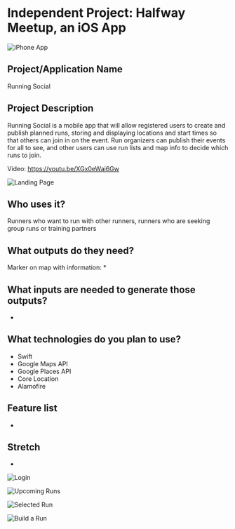 # Independent Project: Halfway Meetup, an iOS App

![iPhone App](http://localhost:3000/assets/images/logos-projects/HalfwayMeetupMockup.png)


## Project/Application Name
  Running Social

## Project Description
  Running Social is a mobile app that will allow registered users to create and publish planned runs, storing and displaying locations and start times so that others can join in on the event. Run organizers can publish their events for all to see, and other users can use run lists and map info to decide which runs to join.

  Video: https://youtu.be/XGx0eWai6Gw

  ![Landing Page](https://cloud.githubusercontent.com/assets/20194482/26029386/f9d5f966-37f0-11e7-988b-70eb3f0defbc.jpg)


## Who uses it?
  Runners who want to run with other runners, runners who are seeking group runs or training partners

## What outputs do they need?
Marker on map with information:
* 
## What inputs are needed to generate those outputs?
* 

## What technologies do you plan to use?
* Swift
* Google Maps API
* Google Places API
* Core Location
* Alamofire

## Feature list
* 

## Stretch
* 

![Login](https://cloud.githubusercontent.com/assets/20194482/26029387/f9d6ddd6-37f0-11e7-9459-2806fcd7b8e7.jpg)

![Upcoming Runs](https://cloud.githubusercontent.com/assets/20194482/26029388/f9db7e90-37f0-11e7-9543-709461ba2fea.jpg)

![Selected Run](https://cloud.githubusercontent.com/assets/20194482/26029390/f9df5236-37f0-11e7-953b-7c168fef74a2.jpg)

![Build a Run](https://cloud.githubusercontent.com/assets/20194482/26029391/f9e1e9c4-37f0-11e7-85f0-248fd4670ceb.jpg)
